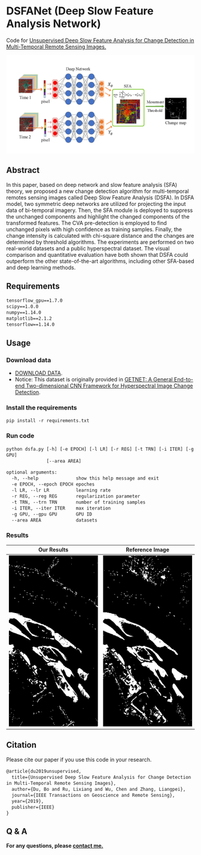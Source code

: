# DSFANet (Deep Slow Feature Analysis Network)
Code for [Unsupervised Deep Slow Feature Analysis for Change Detection in Multi-Temporal Remote Sensing Images.](https://arxiv.org/abs/1812.00645)

<img src="./figures/dsfa.png">

## Abstract
In this paper, based on deep network and slow feature analysis (SFA) theory, we proposed a new change detection algorithm for multi-temporal remotes sensing images called Deep Slow Feature Analysis (DSFA). In DSFA model, two symmetric deep networks are utilized for projecting the input data of bi-temporal imagery. Then, the SFA module is deployed to suppress the unchanged components and highlight the changed components of the transformed features. The CVA pre-detection is employed to find unchanged pixels with high confidence as training samples. Finally, the change intensity is calculated with chi-square distance and the changes are determined by threshold algorithms. The experiments are performed on two real-world datasets and a public hyperspectral dataset. The visual comparison and quantitative evaluation have both shown that DSFA could outperform the other state-of-the-art algorithms, including other SFA-based and deep learning methods.


## Requirements

```
tensorflow_gpu==1.7.0
scipy==1.0.0
numpy==1.14.0
matplotlib==2.1.2
tensorflow==1.14.0
```

## Usage
### Download data
- [DOWNLOAD DATA](https://pan.baidu.com/s/1I_1o7RePylgjzxAPXZ6BMA).
- Notice: This dataset is originally provided in [GETNET: A General End-to-end Two-dimensional CNN Framework for Hyperspectral Image Change Detection](https://arxiv.org/abs/1905.01662).

### Install the requirements
```
pip install -r requirements.txt
```
### Run code
```
python dsfa.py [-h] [-e EPOCH] [-l LR] [-r REG] [-t TRN] [-i ITER] [-g GPU]
               [--area AREA]
```
```
optional arguments:
  -h, --help              show this help message and exit
  -e EPOCH, --epoch EPOCH epoches
  -l LR, --lr LR          learning rate
  -r REG, --reg REG       regularization parameter
  -t TRN, --trn TRN       number of training samples
  -i ITER, --iter ITER    max iteration
  -g GPU, --gpu GPU       GPU ID
  --area AREA             datasets

```
### Results
<center>

|  Our Results   | Reference Image  |
|  :----:  | :----:  |
| <img src="./results/change_map.png" >  | <img src="./results/change_ref.png"> |
</center>

## Citation
Please cite our paper if you use this code in your research.
```
@article{du2019unsupervised,
  title={Unsupervised Deep Slow Feature Analysis for Change Detection in Multi-Temporal Remote Sensing Images},
  author={Du, Bo and Ru, Lixiang and Wu, Chen and Zhang, Liangpei},
  journal={IEEE Transactions on Geoscience and Remote Sensing},
  year={2019},
  publisher={IEEE}
}
```

## Q & A
**For any questions, please [contact me.](mailto:rulixiang@outlook.com)**
